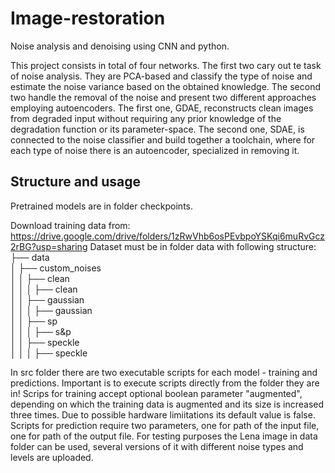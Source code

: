 # Image-restoration
Noise analysis and denoising using CNN and python.

This project consists in total of four networks. The first two cary out te task of noise analysis. They are PCA-based and classify the type of noise and estimate the noise variance based on the obtained knowledge. The second two handle the removal of the noise and present two different approaches employing autoencoders. The first one, GDAE, reconstructs clean images from degraded input without requiring any prior knowledge of the degradation function or its parameter-space. The second one, SDAE, is connected to the noise classifier and build together a toolchain, where for each type of noise there is an autoencoder, specialized in removing it.

## Structure and usage
Pretrained models are in folder checkpoints.

Download training data from: https://drive.google.com/drive/folders/1zRwVhb6osPEvbpoYSKqi6muRvGcz2rBG?usp=sharing
Dataset must be in folder data with following structure: \
├── data \
│   ├── custom_noises \
│   │   ├── clean \
│   │   │   ├── clean \
│   │   ├── gaussian \
│   │   │   ├── gaussian \
│   │   ├── sp \
│   │   │   ├── s&p \
│   │   ├── speckle \
│   │   │   ├── speckle 


In src folder there are two executable scripts for each model - training and predictions. Important is to execute scripts directly from the folder they are in! 
Scrips for training accept optional boolean parameter "augmented", depending on which the training data is augmented and its size is increased three times. Due to possible hardware limiitations its default value is false. 
Scripts for prediction require two parameters, one for path of the input file, one for path of the output file. For testing purposes the Lena image in data folder can be used, several versions of it with different noise types and levels are uploaded. 




